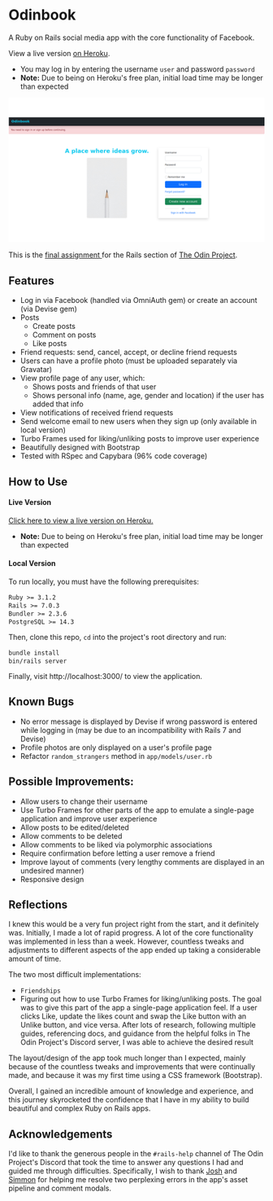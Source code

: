 # Odinbook

A Ruby on Rails social media app with the core functionality of Facebook.

View a live version [on Heroku](https://peaceful-gorge-29362.herokuapp.com/).
- You may log in by entering the username `user` and password `password`
- **Note:** Due to being on Heroku's free plan, initial load time may be longer than expected

![alt text](login_page.png?raw=true "screenshot of Odinbook's login page")

This is the [final assignment ](https://www.theodinproject.com/lessons/ruby-on-rails-rails-final-project) for the Rails section of [The Odin Project](https://www.theodinproject.com).

## Features
- Log in via Facebook (handled via OmniAuth gem) or create an account (via Devise gem)
- Posts
  - Create posts
  - Comment on posts
  - Like posts
- Friend requests: send, cancel, accept, or decline friend requests
- Users can have a profile photo (must be uploaded separately via Gravatar)
- View profile page of any user, which: 
  - Shows posts and friends of that user
  - Shows personal info (name, age, gender and location) if the user has added that info
- View notifications of received friend requests
- Send welcome email to new users when they sign up (only available in local version)
- Turbo Frames used for liking/unliking posts to improve user experience
- Beautifully designed with Bootstrap
- Tested with RSpec and Capybara (96% code coverage)

## How to Use
#### Live Version
[Click here to view a live version on Heroku.](https://peaceful-gorge-29362.herokuapp.com/)
- **Note:** Due to being on Heroku's free plan, initial load time may be longer than expected

#### Local Version
To run locally, you must have the following prerequisites:
```
Ruby >= 3.1.2
Rails >= 7.0.3
Bundler >= 2.3.6
PostgreSQL >= 14.3
```
Then, clone this repo, `cd` into the project's root directory and run:
```
bundle install
bin/rails server
```
Finally, visit http://localhost:3000/ to view the application.

## Known Bugs
- No error message is displayed by Devise if wrong password is entered while logging in (may be due to an incompatibility with Rails 7 and Devise)
- Profile photos are only displayed on a user's profile page
- Refactor `random_strangers` method in `app/models/user.rb`

## Possible Improvements:
- Allow users to change their username
- Use Turbo Frames for other parts of the app to emulate a single-page application and improve user experience
- Allow posts to be edited/deleted
- Allow comments to be deleted
- Allow comments to be liked via polymorphic associations
- Require confirmation before letting a user remove a friend
- Improve layout of comments (very lengthy comments are displayed in an undesired manner)
- Responsive design

## Reflections
I knew this would be a very fun project right from the start, and it definitely was. Initially, I made a lot of rapid progress. A lot of the core functionality was implemented in less than a week. However, countless tweaks and adjustments to different aspects of the app ended up taking a considerable amount of time.

The two most difficult implementations:
- `Friendships`
- Figuring out how to use Turbo Frames for liking/unliking posts. The goal was to give this part of the app a single-page application feel. If a user clicks Like, update the likes count and swap the Like button with an Unlike button, and vice versa. After lots of research, following multiple guides, referencing docs, and guidance from the helpful folks in The Odin Project's Discord server, I was able to achieve the desired result

The layout/design of the app took much longer than I expected, mainly because of the countless tweaks and improvements that were continually made, and because it was my first time using a CSS framework (Bootstrap).

Overall, I gained an incredible amount of knowledge and experience, and this journey skyrocketed the confidence that I have in my ability to build beautiful and complex Ruby on Rails apps.

## Acknowledgements
I'd like to thank the generous people in the `#rails-help` channel of The Odin Project's Discord that took the time to answer any questions I had and guided me through difficulties. Specifically, I wish to thank [Josh](https://github.com/JoshDevHub) and [Simmon](https://github.com/crespire) for helping me resolve two perplexing errors in the app's asset pipeline and comment modals.
